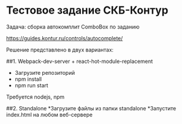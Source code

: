 # Тестовое задание СКБ-Контур
Задача: сборка автокомплит ComboBox по заданию

https://guides.kontur.ru/controls/autocomplete/

Решение представлено в двух вариантах:

##1. Webpack-dev-server + react-hot-module-replacement
* Загрузите репозиторий
* npm install
* npm run start

Требуется nodejs, npm

##2. Standalone
*Загрузите файлы из папки standalone
*Запустите index.html на любом веб-сервере
